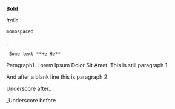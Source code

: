 **Bold**

_Italic_

`monospaced`

_

```
 Some text **He He**
```

Paragraph1. Lorem Ipsum Dolor Sit Amet.
This is still paragraph 1.

And after a blank line this is paragraph 2.

Underscore after_

_Underscore before
